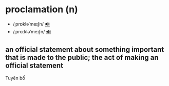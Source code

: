 # proclamation (n)

- /ˌprɒkləˈmeɪʃn/ [🔊](https://www.oxfordlearnersdictionaries.com/media/english/uk_pron/p/pro/procl/proclamation__gb_1.mp3)
- /ˌprɑːkləˈmeɪʃn/ [🔊](https://www.oxfordlearnersdictionaries.com/media/english/us_pron/p/pro/procl/proclamation__us_1.mp3)

## an official statement about something important that is made to the public; the act of making an official statement

Tuyên bố